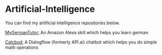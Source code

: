 # Artificial-Intelligence
You can find my artificial intelligence repositories below.

[MyGermanTutor:](https://github.com/DMPS/MyGermanTutor)
An Amazon Alexa skill which helps you learn german

[Calcbud:](https://bitbucket.org/dmps/calcbud)
A Dialogflow (formerly API.ai) chatbot which helps you do simple math operations
